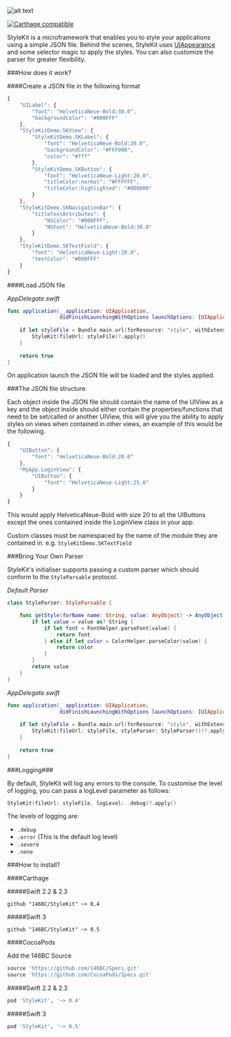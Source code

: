 ![alt text](https://i.imgur.com/IqDIU4q.png "StyleKit - A powerful & easy to use styling framework written in Swift")

[![Carthage compatible](https://img.shields.io/badge/Carthage-compatible-4BC51D.svg?style=flat)](https://github.com/Carthage/Carthage)

StyleKit is a microframework that enables you to style your applications using a simple JSON file. Behind the scenes, StyleKit uses [UIAppearance](https://developer.apple.com/library/ios/documentation/UIKit/Reference/UIAppearance_Protocol/) and some selector magic to apply the styles. You can also customize the parser for greater flexibility.


###How does it work?

####Create a JSON file in the following format

```js
{
	"UILabel": {
		"font": "HelveticaNeue-Bold:30.0",
		"backgroundColor": "#000FFF"
	},
	"StyleKitDemo.SKView": {
		"StyleKitDemo.SKLabel": {
			"font": "HelveticaNeue-Bold:20.0",
			"backgroundColor": "#FFF000",
			"color": "#fff"
		},
		"StyleKitDemo.SKButton": {
			"font": "HelveticaNeue-Light:20.0",
			"titleColor:normal": "#FFFFFF",
			"titleColor:highlighted": "#000000"
		}
	},
	"StyleKitDemo.SKNavigationBar": {
		"titleTextAttributes": {
			"NSColor": "#000FFF",
			"NSFont": "HelveticaNeue-Bold:30.0"
		}
	},
	"StyleKitDemo.SKTextField": {
		"font": "HelveticaNeue-Light:20.0",
		"textColor": "#000FFF"
	}
}
```
####Load JSON file

*AppDelegate.swift*

```swift
func application(_ application: UIApplication,
                 didFinishLaunchingWithOptions launchOptions: [UIApplicationLaunchOptionsKey: Any]?) -> Bool {
    
    if let styleFile = Bundle.main.url(forResource: "style", withExtension: "json") {
        StyleKit(fileUrl: styleFile)?.apply()
    }
    
    return true
}
```

On application launch the JSON file will be loaded and the styles applied.


###The JSON file structure

Each object inside the JSON file should contain the name of the UIView as a key and the object inside should either contain the properties/functions that need to be set/called or another UIView, this will give you the ability to apply styles on views when contained in other views, an example of this would be the following.

```js
{
	"UIButton": {
		"font": "HelveticaNeue-Bold:20.0"
	},
	"MyApp.LoginView": {
		"UIButton": {
			"font": "HelveticaNeue-Light:25.0"
		}
	}
}
```

This would apply HelveticaNeue-Bold with size 20 to all the UIButtons except the ones contained inside the LoginView class in your app.

Custom classes must be namespaced by the name of the module they are contained in. e.g. `StyleKitDemo.SKTextField`

###Bring Your Own Parser

StyleKit's initialiser supports passing a custom parser which should conform to the `StyleParsable` protocol.

*Default Parser*

```swift
class StyleParser: StyleParsable {

    func getStyle(forName name: String, value: AnyObject) -> AnyObject { 
        if let value = value as? String {
            if let font = FontHelper.parseFont(value) {
                return font
            } else if let color = ColorHelper.parseColor(value) {
                return color
            }
        }
        return value
    }
}
```

*AppDelegate.swift*

```swift
func application(_ application: UIApplication,
                 didFinishLaunchingWithOptions launchOptions: [UIApplicationLaunchOptionsKey: Any]?) -> Bool {
    
    if let styleFile = Bundle.main.url(forResource: "style", withExtension: "json") {
        StyleKit(fileUrl: styleFile, styleParser: StyleParser())?.apply()
    }
    
    return true
}
```

###Logging###

By default, StyleKit will log any errors to the console. To customise the level of logging, you can pass a logLevel parameter as follows:

```swift
StyleKit(fileUrl: styleFile, logLevel: .debug)?.apply()
```

The levels of logging are:

* ```.debug```
* ```.error``` (This is the default log level)
* ```.severe```
* ```.none```


###How to install?

####Carthage

#####Swift 2.2 & 2.3

```ogdl
github "146BC/StyleKit" ~> 0.4
```

#####Swift 3

```ogdl
github "146BC/StyleKit" ~> 0.5
```

####CocoaPods

Add the 146BC Source

```ruby
source 'https://github.com/146BC/Specs.git'
source 'https://github.com/CocoaPods/Specs.git'
```

#####Swift 2.2 & 2.3

```ruby
pod 'StyleKit', '~> 0.4'
```

#####Swift 3

```ruby
pod 'StyleKit', '~> 0.5'
```
